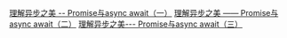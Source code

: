 [理解异步之美 -- Promise与async await（一）](https://baijiahao.baidu.com/s?id=1608570105123076756&wfr=spider&for=pc)
[理解异步之美 —— Promise与async await（二）](https://baijiahao.baidu.com/s?id=1609291002556086954&wfr=spider&for=pc)
[理解异步之美--- Promise与async await（三）](https://baijiahao.baidu.com/s?id=1609603737475181786&wfr=spider&for=pc)